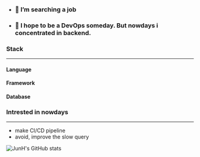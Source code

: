 - ### 🔭 I’m searching a job
- ### 🌠 I hope to be a DevOps someday. But nowdays i concentrated in backend.

### Stack
---
#### Language

#### Framework

#### Database

### Intrested in nowdays
---
- make CI/CD pipeline
- avoid, improve the slow query


![JunH's GitHub stats](https://github-readme-stats.vercel.app/api?username=Blaze-F&show_icons=true&theme=apprentice)
